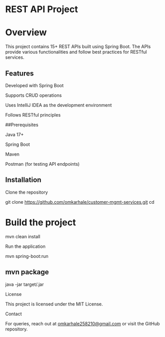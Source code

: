 # REST API Project

# Overview

This project contains 15+ REST APIs built using Spring Boot. The APIs provide various functionalities and follow best practices for RESTful services.

## Features

Developed with Spring Boot

Supports CRUD operations

Uses IntelliJ IDEA as the development environment

Follows RESTful principles

##Prerequisites

Java 17+

Spring Boot

Maven

Postman (for testing API endpoints)

## Installation

Clone the repository

git clone <https://github.com/omkarhale/customer-mgmt-services.git>
cd <customer-mgmt-services>

# Build the project

mvn clean install

Run the application

mvn spring-boot:run

## mvn package
java -jar target/<your-jar-file>.jar

License

This project is licensed under the MIT License.

Contact

For queries, reach out at omkarhale258210@gmail.com or visit the GitHub repository.
